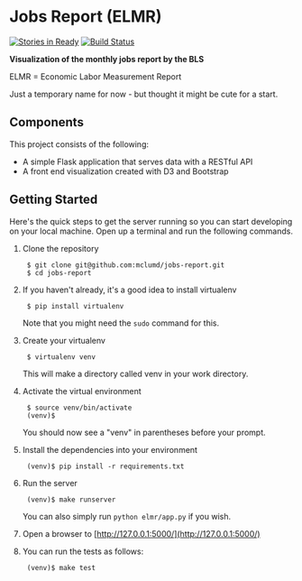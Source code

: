 # Jobs Report (ELMR)

[![Stories in Ready](https://badge.waffle.io/mclumd/jobs-report.png?label=ready&title=Ready)](https://waffle.io/mclumd/jobs-report) [![Build Status](https://travis-ci.org/mclumd/jobs-report.svg)](https://travis-ci.org/mclumd/jobs-report)

**Visualization of the monthly jobs report by the BLS**

ELMR = Economic Labor Measurement Report

Just a temporary name for now - but thought it might be cute for a start.

## Components

This project consists of the following:

- A simple Flask application that serves data with a RESTful API
- A front end visualization created with D3 and Bootstrap

## Getting Started

Here's the quick steps to get the server running so you can start developing on your local machine. Open up a terminal and run the following commands.

1. Clone the repository

        $ git clone git@github.com:mclumd/jobs-report.git
        $ cd jobs-report

2. If you haven't already, it's a good idea to install virtualenv

        $ pip install virtualenv

    Note that you might need the `sudo` command for this.

3. Create your virtualenv

        $ virtualenv venv

    This will make a directory called venv in your work directory.

4. Activate the virtual environment

        $ source venv/bin/activate
        (venv)$

    You should now see a "venv" in parentheses before your prompt.

5. Install the dependencies into your environment

        (venv)$ pip install -r requirements.txt

6. Run the server

        (venv)$ make runserver

    You can also simply run `python elmr/app.py` if you wish.

7. Open a browser to [http://127.0.0.1:5000/](http://127.0.0.1:5000/)

8. You can run the tests as follows:

        (venv)$ make test
